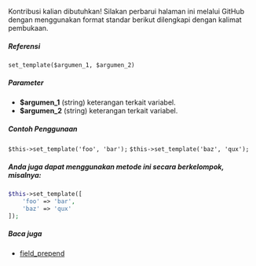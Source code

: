 Kontribusi kalian dibutuhkan!
Silakan perbarui halaman ini melalui GitHub dengan menggunakan format standar berikut dilengkapi dengan kalimat pembukaan.

##### Referensi

`set_template($argumen_1, $argumen_2)`

##### Parameter
* **$argumen_1** (string) keterangan terkait variabel.
* **$argumen_2** (string) keterangan terkait variabel.

##### Contoh Penggunaan
`$this->set_template('foo', 'bar');`
`$this->set_template('baz', 'qux');`


##### Anda juga dapat menggunakan metode ini secara berkelompok, misalnya:
```php
$this->set_template([
    'foo' => 'bar',
    'baz' => 'qux'
]);
```

##### Baca juga
* [field_prepend](./field_prepend)
